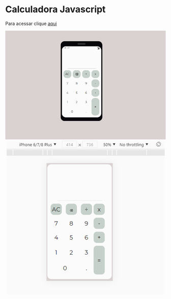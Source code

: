 # Calculadora Javascript

Para acessar clique [aqui](https://felipeferreirass.github.io/calculadora-javascript/)

<div align="center">
  <img src="./assets/web.png"/>
  <img src="./assets/mobile.png" />
</div>

